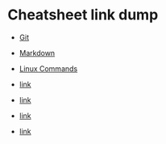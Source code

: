 # Cheatsheet link dump

- [Git](https://education.github.com/git-cheat-sheet-education.pdf)
- [Markdown](https://quickref.me/markdown.html)
- [Linux Commands](https://www.hostinger.com/tutorials/linux-commands)

- [link]()

- [link]()
- [link]()
- [link]()

